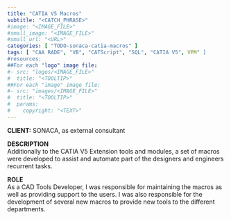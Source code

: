 ```yaml
---
title: "CATIA V5 Macros"
subtitle: "<CATCH_PHRASE>"
#image: "<IMAGE_FILE>"
#small_image: "<IMAGE_FILE>"
#small_url: "<URL>"
categories: [ "TODO-sonaca-catia-macros" ]
tags: [ "CAA RADE", "VB", "CATScript", "SQL", "CATIA V5", VPM" ]
#resources:
##For each "logo" image file:
#- src: "logos/<IMAGE_FILE>"
#  title: "<TOOLTIP>"
##For each "image" image file:
#- src: "images/<IMAGE_FILE>"
#  title: "<TOOLTIP>"
#  params:
#    copyright: "<TEXT>"
---
```


<b>CLIENT:</b> SONACA, as external consultant<br>

<b>DESCRIPTION</b><br>
Additionally to the CATIA V5 Extension tools and modules, a set of macros were developed to assist and automate part of the  designers and engineers recurrent tasks.<br>

<b>ROLE</b><br>
As a CAD Tools Developer, I was responsible for maintaining the macros as well as providing support to the users. I was also responsible for the development of several new macros to provide new tools to the different departments.<br>
